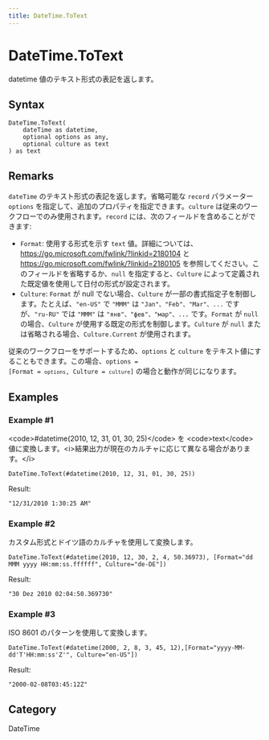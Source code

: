 ```yaml
---
title: DateTime.ToText
---
```


# DateTime.ToText


datetime 値のテキスト形式の表記を返します。


## Syntax

```powerquery
DateTime.ToText(
    dateTime as datetime,
    optional options as any,
    optional culture as text
) as text
```


## Remarks

<code>dateTime</code> のテキスト形式の表記を返します。省略可能な <code>record</code> パラメーター <code>options</code> を指定して、追加のプロパティを指定できます。<code>culture</code> は従来のワークフローでのみ使用されます。<code>record</code> には、次のフィールドを含めることができます:<ul>   <li><code>Format</code>: 使用する形式を示す <code>text</code> 値。詳細については、https://go.microsoft.com/fwlink/?linkid=2180104 と https://go.microsoft.com/fwlink/?linkid=2180105 を参照してください。このフィールドを省略するか、<code>null</code> を指定すると、<code>Culture</code> によって定義された既定値を使用して日付の形式が設定されます。</li>   <li><code>Culture</code>: <code>Format</code> が null でない場合、<code>Culture</code> が一部の書式指定子を制御します。たとえば、<code>"en-US"</code> で <code>"MMM"</code> は <code>"Jan"、"Feb"、"Mar"、...</code> ですが、<code>"ru-RU"</code> では <code>"MMM"</code> は <code>"янв"、"фев"、"мар"、...</code> です。<code>Format</code> が <code>null</code> の場合、<code>Culture</code> が使用する既定の形式を制御します。<code>Culture</code> が <code>null</code> または省略される場合、<code>Culture.Current</code> が使用されます。</li></ul>従来のワークフローをサポートするため、<code>options</code> と <code>culture</code> をテキスト値にすることもできます。この場合、<code>options</code><code> = [Format = <code>options</code>, Culture = <code>culture</code>]</code> の場合と動作が同じになります。


## Examples

### Example #1 
&lt;code&gt;#datetime(2010, 12, 31, 01, 30, 25)&lt;/code&gt; を &lt;code&gt;text&lt;/code&gt; 値に変換します。&lt;i&gt;結果出力が現在のカルチャに応じて異なる場合があります。&lt;/i&gt;
```powerquery
DateTime.ToText(#datetime(2010, 12, 31, 01, 30, 25))
```

Result: 
```powerquery
"12/31/2010 1:30:25 AM"
```


### Example #2 
カスタム形式とドイツ語のカルチャを使用して変換します。
```powerquery
DateTime.ToText(#datetime(2010, 12, 30, 2, 4, 50.36973), [Format="dd MMM yyyy HH:mm:ss.ffffff", Culture="de-DE"])
```

Result: 
```powerquery
"30 Dez 2010 02:04:50.369730"
```


### Example #3 
ISO 8601 のパターンを使用して変換します。
```powerquery
DateTime.ToText(#datetime(2000, 2, 8, 3, 45, 12),[Format="yyyy-MM-dd'T'HH:mm:ss'Z'", Culture="en-US"])
```

Result: 
```powerquery
"2000-02-08T03:45:12Z"
```




## Category
DateTime
